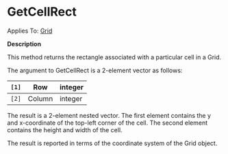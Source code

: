 




<h1 class="heading"><span class="name">GetCellRect</span></h1>

Applies To: [Grid](./grid.md)


**Description**


This method returns the rectangle associated with a particular cell in a Grid.


The argument to GetCellRect is a 2-element vector as follows:


| `[1]` | Row | integer |
| --- | --- | ---  |
| `[2]` | Column | integer |


The result is a 2-element nested vector. The first element contains the y and x-coordinate of the top-left corner of the cell. The second element contains the height and width of the cell.


The result is reported in terms of the coordinate system of the Grid object.



